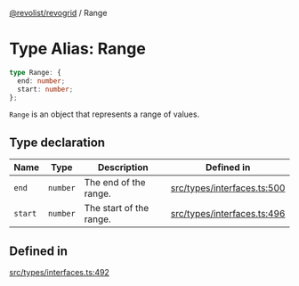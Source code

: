 [@revolist/revogrid](README.md) / Range

# Type Alias: Range

```ts
type Range: {
  end: number;
  start: number;
};
```

`Range` is an object that represents a range of values.

## Type declaration

| Name | Type | Description | Defined in |
| ------ | ------ | ------ | ------ |
| `end` | `number` | The end of the range. | [src/types/interfaces.ts:500](https://github.com/revolist/revogrid/blob/04dd894203fb683ca28026a56e8b7c79feca958d/src/types/interfaces.ts#L500) |
| `start` | `number` | The start of the range. | [src/types/interfaces.ts:496](https://github.com/revolist/revogrid/blob/04dd894203fb683ca28026a56e8b7c79feca958d/src/types/interfaces.ts#L496) |

## Defined in

[src/types/interfaces.ts:492](https://github.com/revolist/revogrid/blob/04dd894203fb683ca28026a56e8b7c79feca958d/src/types/interfaces.ts#L492)
